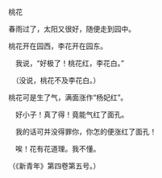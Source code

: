 桃花

  

春雨过了，太阳又很好，随便走到园中。  

桃花开在园西，李花开在园东。

　我说，“好极了！桃花红，李花白。”

　（没说，桃花不及李花白。）

桃花可是生了气，满面涨作“杨妃红”。

　好小子！真了得！竟能气红了面孔。

　我的话可并没得罪你，你怎的便涨红了面孔！

　唉！花有花道理。我不懂。

  

（《新青年》第四卷第五号。）